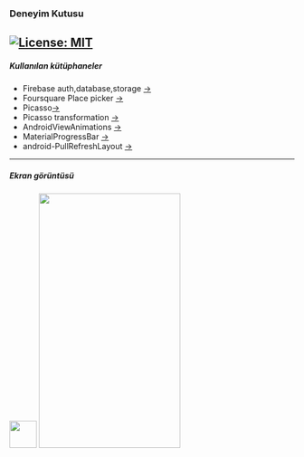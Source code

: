 
### Deneyim Kutusu 
[![License: MIT](https://img.shields.io/badge/License-MIT-yellow.svg)](https://opensource.org/licenses/MIT)
---
##### Kullanılan kütüphaneler
- Firebase auth,database,storage [->](https://firebase.google.com/) 
- Foursquare Place picker [->](https://github.com/foursquare/placepicker-sdk-sample)
- Picasso[->](http://square.github.io/picasso/)
- Picasso transformation [->](https://github.com/wasabeef/picasso-transformations)
- AndroidViewAnimations [->](https://github.com/daimajia/AndroidViewAnimations)
- MaterialProgressBar [->](https://github.com/DreaminginCodeZH/MaterialProgressBar)
- android-PullRefreshLayout [->](https://github.com/baoyongzhang/android-PullRefreshLayout)
---
##### Ekran görüntüsü

<img src="https://github.com/erdemgencoglu/Deneyim-Kutusu/blob/master/gif/ic_launcher.png" width="48">
<img src="https://github.com/erdemgencoglu/Deneyim-Kutusu/blob/master/gif/gif.gif" width="250" height="450">



